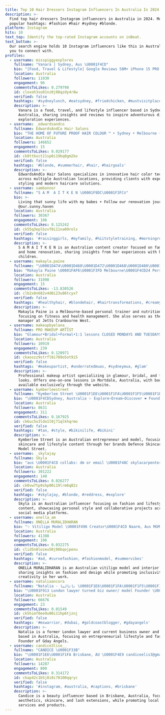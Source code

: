 ```yaml
---
title: Top 10 Hair Dressers Instagram Influencers In Australia In 2024
description: >-
  Find top hair dressers Instagram influencers in Australia in 2024. Most
  popular hashtags: #fashion #hair #sydney #blonde.
platform: Instagram
hits: 10
text_top: Identify the top-rated Instagram accounts on inBeat.
text_bottom: >-
  Our search engine holds 10 Instagram influencers like this in Australia for
  you to connect with.
profiles:
  - username: misspiggyexplores
    fullname: "Vanara | Sydney, Aus \U0001F4CD"
    bio: "[Food, Travel & Lifestyle] Google Reviews 58M+ iPhone 15 PRO User \U0001F4F8 \U0001F3A5 For any Collabs/Social Media + PR enquires, DM \U0001F469‍\U0001F4BB Location: Sydney | Australia"
    location: Australia
    followers: 11030
    engagement: 96
    commentsToLikes: 0.279798
    id: cloxoh3so01nz0j08qzdy4r8w
    verified: false
    hashtags: '#sydneylunch, #eatsydney, #friedchicken, #mustvisitplace'
    description: >-
      Vanara is a food, travel, and lifestyle influencer based in Sydney,
      Australia, sharing insights and reviews to inspire adventurous dining and
      exploration experiences.
  - username: _edwardsandco
    fullname: EdwardsAndCo Hair Salons
    bio: "THE HOME OF FUTURE PROOF HAIR COLOUR ™ • Sydney • Melbourne • Brisbane • Gold Coast • Byron Bay • Noosa Founded by @jaye_edwards\U0001F451"
    location: Australia
    followers: 146652
    engagement: 15
    commentsToLikes: 0.029177
    id: ck0ttbxct21sp0i19bq0gm2ko
    verified: false
    hashtags: '#blonde, #summerhair, #hair, #hairgoals'
    description: >-
      EdwardsAndCo Hair Salons specializes in innovative hair color techniques
      across multiple Australian locations, providing clients with expert
      styling and modern haircare solutions.
  - username: sambonnor
    fullname: "S A M  A I T K E N \U0001F9DC\U0001F3FC‍♀️"
    bio: >-
      Living that sunny life with my babes ☀️ Follow our renovation journey
      @our.sunny.haven
    location: Australia
    followers: 30367
    engagement: 106
    commentsToLikes: 0.125242
    id: ck55q3eplbzvf0i11na09rols
    verified: false
    hashtags: '#raisinggirls, #myfamily, #hiitstyletraining, #morningrun'
    description: >-
      S A M A I T K E N is an Australian content creator focused on family life
      and home renovation, sharing insights from her experiences with her
      children.
  - username: makayla.paine
    fullname: "\U0001D474\U0001D468\U0001D472\U0001D468\U0001D480\U0001D473\U0001D468 \U0001D477\U0001D468\U0001D470\U0001D475\U0001D46C \U0001F98B"
    bio: "Makayla Paine \U0001FAF6\U0001F3FD Melbourne\U0001F4CD24 Personal Trainer \U0001F3C3\U0001F3FC‍♀️Nutrition coach \U0001F34E Club Manager @jettscranbournewest"
    location: Australia
    followers: 31098
    engagement: 15
    commentsToLikes: -13.830526
    id: clb2x8n682v4d0i23u86tcyx7
    verified: false
    hashtags: '#healthyhair, #blondehair, #hairtransformations, #creamyblonde'
    description: >-
      Makayla Paine is a Melbourne-based personal trainer and nutrition coach,
      focusing on fitness and health management. She also serves as the club
      manager at Jetts Cranbourne West.
  - username: makeupbyelana__
    fullname: PRO MAKEUP ARTIST
    bio: "Glamour•Bridal•Formal•1:1 lessons CLOSED MONDAYS AND TUESDAYS All bookings through website NO DMS for bookings \U0001F4CD 17 Pitt Street Mortdale NSW 2223"
    location: Australia
    followers: 10919
    engagement: 239
    commentsToLikes: 0.120971
    id: ckaoszz9strfl0i789o5ot9i5
    verified: false
    hashtags: '#makeupartist, #underratedmuas, #sydneymua, #glam'
    description: >-
      Professional makeup artist specializing in glamour, bridal, and formal
      looks. Offers one-on-one lessons in Mortdale, Australia, with bookings
      available exclusively through the website.
  - username: kymberleestreet
    fullname: "Kymberlee Street \U0001F1E6\U0001F1FA\U0001F1F5\U0001F1ED| A♡"
    bio: "\U0001F4CDSydney, Australia ✨ Explore~Dream~Discover ❤️ Founder @defenceskincare & @modelstreetau \U0001F31F @winkmodels"
    location: Australia
    followers: 8631
    engagement: 311
    commentsToLikes: 0.167925
    id: ck6uc5o3ldo1l0j71qlkhqrmo
    verified: false
    hashtags: '#tan, #style, #bikinilife, #bikini'
    description: >-
      Kymberlee Street is an Australian entrepreneur and model, focusing on
      skincare and lifestyle content through her brands Defence Skincare and
      Model Street.
  - username: _skylajay
    fullname: Skyla
    bio: "aus \U0001F4CD collabs: dm or email \U0001F48C skylacarpenter@hotmail.com"
    location: Australia
    followers: 301222
    engagement: 140
    commentsToLikes: 0.026277
    id: ck0vw7tp9shp00i19lrm6q82z
    verified: false
    hashtags: '#skylajay, #blonde, #reddress, #explore'
    description: >-
      Skyla is an Australian influencer focusing on fashion and lifestyle
      content, showcasing personal style and collaborative projects across
      social media platforms.
  - username: onella_am
    fullname: ONELLA MURALIDHARAN
    bio: "✨ Vitiligo Model \U0001F496 Creator\U0001F4CD Naarm, Aus MGMT: @bellamanagement @bellacreators \U0001F4E7 jessica@bellamanagement.com.au \U0001F308 Interior Designer @studio.onella"
    location: Australia
    followers: 41388
    engagement: 106
    commentsToLikes: 0.032275
    id: clid5n8lozeu50j08bqojpenu
    verified: false
    hashtags: '#ad, #curvefashion, #fashionmodel, #summervibes'
    description: >-
      ONELLA MURALIDHARAN is an Australian vitiligo model and interior designer,
      sharing insights on fashion and design while promoting inclusivity and
      creativity in her work.
  - username: nataliaancora
    fullname: "Natalia - ناتاليا \U0001F1E6\U0001F1FA\U0001F1F5\U0001F1F1|\U0001F1E6\U0001F1EA"
    bio: "\U0001F913 London lawyer turned biz owner/ model Founder \U0001F9FF @gday_angels"
    location: Australia
    followers: 66676
    engagement: 23
    commentsToLikes: 0.01549
    id: ck5himf0ee9u00i11hp6tjznj
    verified: false
    hashtags: '#mswarrior, #dubai, #goldcoastblogger, #gdayangels'
    description: >-
      Natalia is a former London lawyer and current business owner and model
      based in Australia, focusing on entrepreneurial lifestyle and fashion.
      Founder of Gday Angels.
  - username: candice3lise__
    fullname: "CANDICE \U0001F33B"
    bio: "\U0001F1E6\U0001F1FA Brisbane, AU \U0001F4E9 candiceelis3@gmail.com \U0001F444 @envyaesthetics___ $20off ‘CANDICE’ \U0001F486\U0001F3FC‍♀️ @skin.enhance 20% off \U0001F441 @lashesby_sb @thebasehairstudio"
    location: Australia
    followers: 14287
    engagement: 800
    commentsToLikes: 0.314172
    id: ckap42c1b5j8i0i78100qqryc
    verified: false
    hashtags: '#instagram, #australia, #captions, #brisbane'
    description: >-
      Candice is a beauty influencer based in Brisbane, Australia, focusing on
      aesthetics, skincare, and lash extensions, while promoting local beauty
      services and products.
---
```


